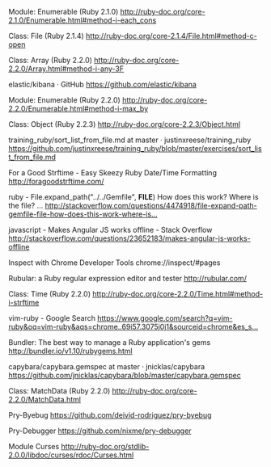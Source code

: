Module: Enumerable (Ruby 2.1.0)
http://ruby-doc.org/core-2.1.0/Enumerable.html#method-i-each_cons

Class: File (Ruby 2.1.4)
http://ruby-doc.org/core-2.1.4/File.html#method-c-open

Class: Array (Ruby 2.2.0)
http://ruby-doc.org/core-2.2.0/Array.html#method-i-any-3F

elastic/kibana · GitHub
https://github.com/elastic/kibana

Module: Enumerable (Ruby 2.2.0)
http://ruby-doc.org/core-2.2.0/Enumerable.html#method-i-max_by

Class: Object (Ruby 2.2.3)
http://ruby-doc.org/core-2.2.3/Object.html

training_ruby/sort_list_from_file.md at master · justinxreese/training_ruby
https://github.com/justinxreese/training_ruby/blob/master/exercises/sort_list_from_file.md

For a Good Strftime - Easy Skeezy Ruby Date/Time Formatting
http://foragoodstrftime.com/

ruby - File.expand_path(&quot;../../Gemfile&quot;, __FILE__) How does this work? Where is the file? …
http://stackoverflow.com/questions/4474918/file-expand-path-gemfile-file-how-does-this-work-where-is…

javascript - Makes Angular JS works offline - Stack Overflow
http://stackoverflow.com/questions/23652183/makes-angular-js-works-offline

Inspect with Chrome Developer Tools
chrome://inspect/#pages

Rubular: a Ruby regular expression editor and tester
http://rubular.com/

Class: Time (Ruby 2.2.0)
http://ruby-doc.org/core-2.2.0/Time.html#method-i-strftime

vim-ruby - Google Search
https://www.google.com/search?q=vim-ruby&oq=vim-ruby&aqs=chrome..69i57.3075j0j1&sourceid=chrome&es_s…

Bundler: The best way to manage a Ruby application&#39;s gems
http://bundler.io/v1.10/rubygems.html

capybara/capybara.gemspec at master · jnicklas/capybara
https://github.com/jnicklas/capybara/blob/master/capybara.gemspec

Class: MatchData (Ruby 2.2.0)
http://ruby-doc.org/core-2.2.0/MatchData.html

Pry-Byebug
https://github.com/deivid-rodriguez/pry-byebug

Pry-Debugger
https://github.com/nixme/pry-debugger

Module Curses
http://ruby-doc.org/stdlib-2.0.0/libdoc/curses/rdoc/Curses.html
